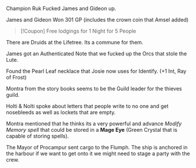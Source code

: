 Champion Ruk  Fucked James and Gideon up. 

James and Gideon Won 301 GP (includes the crown coin that Amsel added)

>[!Coupon]
>Free lodgings for 1 Night for 5 People 

There are Druids at the Lifetree. Its a commune for them. 

James got an Authenticated Note that we fucked up the Orcs that stole the Lute. 

Found the Pearl Leaf necklace that Josie now uses for Identify. (+1 Int, Ray of Frost)

Montra from the story books seems to be the Guild leader for the thieves guild. 

Holti & Nolti spoke about letters that people write to no one and get nosebleeds as well as lockets that are empty. 

Montra mentioned that he thinks its a very powerful and advance *Modify Memory spell* that could be stored in a **Mage Eye** (Green Crystal that is capable of storing spells). 

The Mayor of Procampur sent cargo to the Flumph. The ship is anchored in the harbour if we want to get onto it we might need to stage a party with the crew. 
